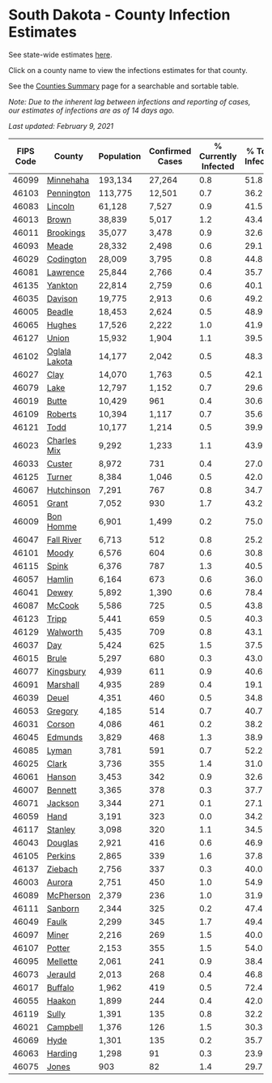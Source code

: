 # South Dakota - County Infection Estimates

See state-wide estimates [here](/infections/us-sd).

Click on a county name to view the infections estimates for that county.

See the [Counties Summary](/infections/summary-counties) page for a searchable and sortable table.

*Note: Due to the inherent lag between infections and reporting of cases, our estimates of infections are as of 14 days ago.*

*Last updated: February 9, 2021*

|   FIPS Code |                         County |   Population |   Confirmed Cases |   % Currently Infected |   % Total Infected |
|-------------|--------------------------------|--------------|-------------------|------------------------|--------------------|
|       46099 |         [Minnehaha](minnehaha) |      193,134 |            27,264 |                    0.8 |               51.8 |
|       46103 |       [Pennington](pennington) |      113,775 |            12,501 |                    0.7 |               36.2 |
|       46083 |             [Lincoln](lincoln) |       61,128 |             7,527 |                    0.9 |               41.5 |
|       46013 |                 [Brown](brown) |       38,839 |             5,017 |                    1.2 |               43.4 |
|       46011 |         [Brookings](brookings) |       35,077 |             3,478 |                    0.9 |               32.6 |
|       46093 |                 [Meade](meade) |       28,332 |             2,498 |                    0.6 |               29.1 |
|       46029 |         [Codington](codington) |       28,009 |             3,795 |                    0.8 |               44.8 |
|       46081 |           [Lawrence](lawrence) |       25,844 |             2,766 |                    0.4 |               35.7 |
|       46135 |             [Yankton](yankton) |       22,814 |             2,759 |                    0.6 |               40.1 |
|       46035 |             [Davison](davison) |       19,775 |             2,913 |                    0.6 |               49.2 |
|       46005 |               [Beadle](beadle) |       18,453 |             2,624 |                    0.5 |               48.9 |
|       46065 |               [Hughes](hughes) |       17,526 |             2,222 |                    1.0 |               41.9 |
|       46127 |                 [Union](union) |       15,932 |             1,904 |                    1.1 |               39.5 |
|       46102 | [Oglala Lakota](oglala-lakota) |       14,177 |             2,042 |                    0.5 |               48.3 |
|       46027 |                   [Clay](clay) |       14,070 |             1,763 |                    0.5 |               42.1 |
|       46079 |                   [Lake](lake) |       12,797 |             1,152 |                    0.7 |               29.6 |
|       46019 |                 [Butte](butte) |       10,429 |               961 |                    0.4 |               30.6 |
|       46109 |             [Roberts](roberts) |       10,394 |             1,117 |                    0.7 |               35.6 |
|       46121 |                   [Todd](todd) |       10,177 |             1,214 |                    0.5 |               39.9 |
|       46023 |     [Charles Mix](charles-mix) |        9,292 |             1,233 |                    1.1 |               43.9 |
|       46033 |               [Custer](custer) |        8,972 |               731 |                    0.4 |               27.0 |
|       46125 |               [Turner](turner) |        8,384 |             1,046 |                    0.5 |               42.0 |
|       46067 |       [Hutchinson](hutchinson) |        7,291 |               767 |                    0.8 |               34.7 |
|       46051 |                 [Grant](grant) |        7,052 |               930 |                    1.7 |               43.2 |
|       46009 |         [Bon Homme](bon-homme) |        6,901 |             1,499 |                    0.2 |               75.0 |
|       46047 |       [Fall River](fall-river) |        6,713 |               512 |                    0.8 |               25.2 |
|       46101 |                 [Moody](moody) |        6,576 |               604 |                    0.6 |               30.8 |
|       46115 |                 [Spink](spink) |        6,376 |               787 |                    1.3 |               40.5 |
|       46057 |               [Hamlin](hamlin) |        6,164 |               673 |                    0.6 |               36.0 |
|       46041 |                 [Dewey](dewey) |        5,892 |             1,390 |                    0.6 |               78.4 |
|       46087 |               [McCook](mccook) |        5,586 |               725 |                    0.5 |               43.8 |
|       46123 |                 [Tripp](tripp) |        5,441 |               659 |                    0.5 |               40.3 |
|       46129 |           [Walworth](walworth) |        5,435 |               709 |                    0.8 |               43.1 |
|       46037 |                     [Day](day) |        5,424 |               625 |                    1.5 |               37.5 |
|       46015 |                 [Brule](brule) |        5,297 |               680 |                    0.3 |               43.0 |
|       46077 |         [Kingsbury](kingsbury) |        4,939 |               611 |                    0.9 |               40.6 |
|       46091 |           [Marshall](marshall) |        4,935 |               289 |                    0.4 |               19.1 |
|       46039 |                 [Deuel](deuel) |        4,351 |               460 |                    0.5 |               34.8 |
|       46053 |             [Gregory](gregory) |        4,185 |               514 |                    0.7 |               40.7 |
|       46031 |               [Corson](corson) |        4,086 |               461 |                    0.2 |               38.2 |
|       46045 |             [Edmunds](edmunds) |        3,829 |               468 |                    1.3 |               38.9 |
|       46085 |                 [Lyman](lyman) |        3,781 |               591 |                    0.7 |               52.2 |
|       46025 |                 [Clark](clark) |        3,736 |               355 |                    1.4 |               31.0 |
|       46061 |               [Hanson](hanson) |        3,453 |               342 |                    0.9 |               32.6 |
|       46007 |             [Bennett](bennett) |        3,365 |               378 |                    0.3 |               37.7 |
|       46071 |             [Jackson](jackson) |        3,344 |               271 |                    0.1 |               27.1 |
|       46059 |                   [Hand](hand) |        3,191 |               323 |                    0.0 |               34.2 |
|       46117 |             [Stanley](stanley) |        3,098 |               320 |                    1.1 |               34.5 |
|       46043 |             [Douglas](douglas) |        2,921 |               416 |                    0.6 |               46.9 |
|       46105 |             [Perkins](perkins) |        2,865 |               339 |                    1.6 |               37.8 |
|       46137 |             [Ziebach](ziebach) |        2,756 |               337 |                    0.3 |               40.0 |
|       46003 |               [Aurora](aurora) |        2,751 |               450 |                    1.0 |               54.9 |
|       46089 |         [McPherson](mcpherson) |        2,379 |               236 |                    1.0 |               31.9 |
|       46111 |             [Sanborn](sanborn) |        2,344 |               325 |                    0.2 |               47.4 |
|       46049 |                 [Faulk](faulk) |        2,299 |               345 |                    1.7 |               49.4 |
|       46097 |                 [Miner](miner) |        2,216 |               269 |                    1.5 |               40.0 |
|       46107 |               [Potter](potter) |        2,153 |               355 |                    1.5 |               54.0 |
|       46095 |           [Mellette](mellette) |        2,061 |               241 |                    0.9 |               38.4 |
|       46073 |             [Jerauld](jerauld) |        2,013 |               268 |                    0.4 |               46.8 |
|       46017 |             [Buffalo](buffalo) |        1,962 |               419 |                    0.5 |               72.4 |
|       46055 |               [Haakon](haakon) |        1,899 |               244 |                    0.4 |               42.0 |
|       46119 |                 [Sully](sully) |        1,391 |               135 |                    0.8 |               32.2 |
|       46021 |           [Campbell](campbell) |        1,376 |               126 |                    1.5 |               30.3 |
|       46069 |                   [Hyde](hyde) |        1,301 |               135 |                    0.2 |               35.7 |
|       46063 |             [Harding](harding) |        1,298 |                91 |                    0.3 |               23.9 |
|       46075 |                 [Jones](jones) |          903 |                82 |                    1.4 |               29.7 |